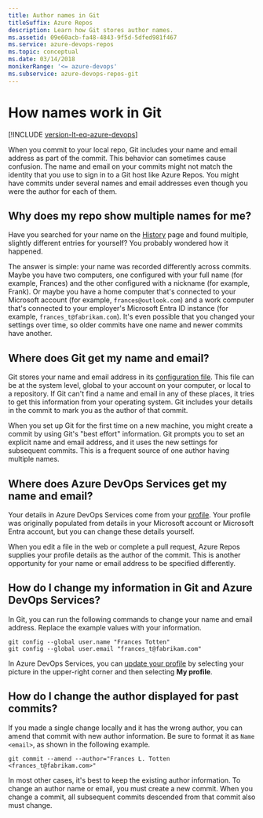```yaml
---
title: Author names in Git
titleSuffix: Azure Repos
description: Learn how Git stores author names.
ms.assetid: 09e60acb-fa48-4843-9f5d-5dfed981f467
ms.service: azure-devops-repos
ms.topic: conceptual
ms.date: 03/14/2018
monikerRange: '<= azure-devops'
ms.subservice: azure-devops-repos-git
---
```



# How names work in Git

[!INCLUDE [version-lt-eq-azure-devops](../../includes/version-lt-eq-azure-devops.md)]

When you commit to your local repo, Git includes your name and email address as part of the commit.
This behavior can sometimes cause confusion.
The name and email on your commits might not match the identity that you use to sign in to a Git host like Azure Repos.
You might have commits under several names and email addresses even though you were the author for each of them.

## Why does my repo show multiple names for me?

Have you searched for your name on the [History](commit-history.md) page and found multiple, slightly different entries for yourself?
You probably wondered how it happened.

The answer is simple: your name was recorded differently across commits.
Maybe you have two computers, one configured with your full name (for example, Frances) and the other configured with a nickname (for example, Frank).
Or maybe you have a home computer that's connected to your Microsoft account (for example, `frances@outlook.com`) and a work computer that's connected to your employer's Microsoft Entra ID instance (for example, `frances_t@fabrikam.com`).
It's even possible that you changed your settings over time, so older commits have one name and newer commits have another.

## Where does Git get my name and email?

Git stores your name and email address in its [configuration file](https://git-scm.com/docs/git-config).
This file can be at the system level, global to your account on your computer, or local to a repository.
If Git can't find a name and email in any of these places, it tries to get this information from your operating system.
Git includes your details in the commit to mark you as the author of that commit.

When you set up Git for the first time on a new machine, you might create a commit by using Git's "best effort" information.
Git prompts you to set an explicit name and email address, and it uses the new settings for subsequent commits.
This is a frequent source of one author having multiple names.

## Where does Azure DevOps Services get my name and email?

Your details in Azure DevOps Services come from your [profile](https://app.vssps.visualstudio.com/profile/view).
Your profile was originally populated from details in your Microsoft account or Microsoft Entra account, but you can change these details yourself.

When you edit a file in the web or complete a pull request, Azure Repos supplies your profile details as the author of the commit.
This is another opportunity for your name or email address to be specified differently.

## How do I change my information in Git and Azure DevOps Services?

In Git, you can run the following commands to change your name and email address. Replace the example values with your information.

```
git config --global user.name "Frances Totten"
git config --global user.email "frances_t@fabrikam.com"
```

In Azure DevOps Services, you can [update your profile](../../organizations/settings/set-your-preferences.md) by selecting your picture in the upper-right corner and then selecting **My profile**.

## How do I change the author displayed for past commits?

If you made a single change locally and it has the wrong author, you can amend that commit with new author information. Be sure to format it as `Name <email>`, as shown in the following example.

```
git commit --amend --author="Frances L. Totten <frances_t@fabrikam.com>"
```

In most other cases, it's best to keep the existing author information.
To change an author name or email, you must create a new commit.
When you change a commit, all subsequent commits descended from that commit also must change.
